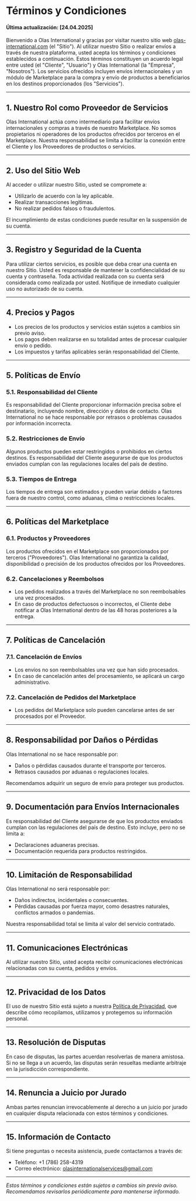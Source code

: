 # Términos y Condiciones

#### Última actualización: [24.04.2025]

Bienvenido a Olas International y gracias por visitar nuestro sitio web [olas-international.com](https://olas-international.com) (el "Sitio"). Al utilizar nuestro Sitio o realizar envíos a través de nuestra plataforma, usted acepta los términos y condiciones establecidos a continuación. Estos términos constituyen un acuerdo legal entre usted (el "Cliente", "Usuario") y Olas International (la "Empresa", "Nosotros"). Los servicios ofrecidos incluyen envíos internacionales y un módulo de Marketplace para la compra y envío de productos a beneficiarios en los destinos proporcionados (los "Servicios").

---

## 1. Nuestro Rol como Proveedor de Servicios

Olas International actúa como intermediario para facilitar envíos internacionales y compras a través de nuestro Marketplace. No somos propietarios ni operadores de los productos ofrecidos por terceros en el Marketplace. Nuestra responsabilidad se limita a facilitar la conexión entre el Cliente y los Proveedores de productos o servicios.

---

## 2. Uso del Sitio Web

Al acceder o utilizar nuestro Sitio, usted se compromete a:
- Utilizarlo de acuerdo con la ley aplicable.
- Realizar transacciones legítimas.
- No realizar pedidos falsos o fraudulentos.

El incumplimiento de estas condiciones puede resultar en la suspensión de su cuenta.

---

## 3. Registro y Seguridad de la Cuenta

Para utilizar ciertos servicios, es posible que deba crear una cuenta en nuestro Sitio. Usted es responsable de mantener la confidencialidad de su cuenta y contraseña. Toda actividad realizada con su cuenta será considerada como realizada por usted. Notifique de inmediato cualquier uso no autorizado de su cuenta.

---

## 4. Precios y Pagos

- Los precios de los productos y servicios están sujetos a cambios sin previo aviso.
- Los pagos deben realizarse en su totalidad antes de procesar cualquier envío o pedido.
- Los impuestos y tarifas aplicables serán responsabilidad del Cliente.

---

## 5. Políticas de Envío

### 5.1. Responsabilidad del Cliente
Es responsabilidad del Cliente proporcionar información precisa sobre el destinatario, incluyendo nombre, dirección y datos de contacto. Olas International no se hace responsable por retrasos o problemas causados por información incorrecta.

### 5.2. Restricciones de Envío
Algunos productos pueden estar restringidos o prohibidos en ciertos destinos. Es responsabilidad del Cliente asegurarse de que los productos enviados cumplan con las regulaciones locales del país de destino.

### 5.3. Tiempos de Entrega
Los tiempos de entrega son estimados y pueden variar debido a factores fuera de nuestro control, como aduanas, clima o restricciones locales.

---

## 6. Políticas del Marketplace

### 6.1. Productos y Proveedores
Los productos ofrecidos en el Marketplace son proporcionados por terceros ("Proveedores"). Olas International no garantiza la calidad, disponibilidad o precisión de los productos ofrecidos por los Proveedores.

### 6.2. Cancelaciones y Reembolsos
- Los pedidos realizados a través del Marketplace no son reembolsables una vez procesados.
- En caso de productos defectuosos o incorrectos, el Cliente debe notificar a Olas International dentro de las 48 horas posteriores a la entrega.

---

## 7. Políticas de Cancelación

### 7.1. Cancelación de Envíos
- Los envíos no son reembolsables una vez que han sido procesados.
- En caso de cancelación antes del procesamiento, se aplicará un cargo administrativo.

### 7.2. Cancelación de Pedidos del Marketplace
- Los pedidos del Marketplace solo pueden cancelarse antes de ser procesados por el Proveedor.

---

## 8. Responsabilidad por Daños o Pérdidas

Olas International no se hace responsable por:
- Daños o pérdidas causados durante el transporte por terceros.
- Retrasos causados por aduanas o regulaciones locales.

Recomendamos adquirir un seguro de envío para proteger sus productos.

---

## 9. Documentación para Envíos Internacionales

Es responsabilidad del Cliente asegurarse de que los productos enviados cumplan con las regulaciones del país de destino. Esto incluye, pero no se limita a:
- Declaraciones aduaneras precisas.
- Documentación requerida para productos restringidos.

---

## 10. Limitación de Responsabilidad

Olas International no será responsable por:
- Daños indirectos, incidentales o consecuentes.
- Pérdidas causadas por fuerza mayor, como desastres naturales, conflictos armados o pandemias.

Nuestra responsabilidad total se limita al valor del servicio contratado.

---

## 11. Comunicaciones Electrónicas

Al utilizar nuestro Sitio, usted acepta recibir comunicaciones electrónicas relacionadas con su cuenta, pedidos y envíos.

---

## 12. Privacidad de los Datos

El uso de nuestro Sitio está sujeto a nuestra [Política de Privacidad](https://olas-international.com/privacy-policy), que describe cómo recopilamos, utilizamos y protegemos su información personal.

---

## 13. Resolución de Disputas

En caso de disputas, las partes acuerdan resolverlas de manera amistosa. Si no se llega a un acuerdo, las disputas serán resueltas mediante arbitraje en la jurisdicción correspondiente.

---

## 14. Renuncia a Juicio por Jurado

Ambas partes renuncian irrevocablemente al derecho a un juicio por jurado en cualquier disputa relacionada con estos términos y condiciones.

---

## 15. Información de Contacto

Si tiene preguntas o necesita asistencia, puede contactarnos a través de:
- Teléfono: +1 (786) 258-4319
- Correo electrónico: olasinternationalservices@gmail.com

---

*Estos términos y condiciones están sujetos a cambios sin previo aviso. Recomendamos revisarlos periódicamente para mantenerse informado.*